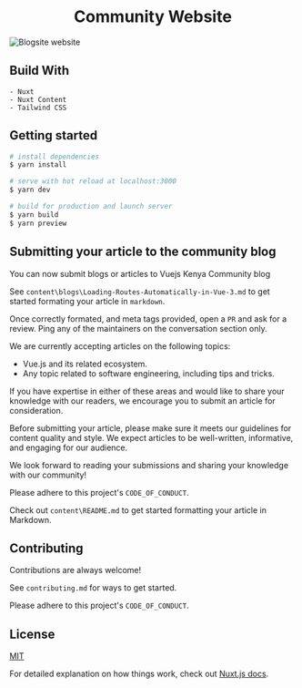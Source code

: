 <div align="center">
  <h1>Community Website</h1>
  
  </div>

![Blogsite website](/assets/Design-Sample.jpg "Blogsite")

## Build With

    - Nuxt
    - Nuxt Content
    - Tailwind CSS

## Getting started

```bash
# install dependencies
$ yarn install

# serve with hot reload at localhost:3000
$ yarn dev

# build for production and launch server
$ yarn build
$ yarn preview

```

## Submitting your article to the community blog

You can now submit blogs or articles to Vuejs Kenya Community blog

See `content\blogs\Loading-Routes-Automatically-in-Vue-3.md` to get started formating your article in `markdown`.

Once correctly formated, and meta tags provided, open a `PR` and ask for a review. Ping any of the maintainers on the conversation section only.

We are currently accepting articles on the following topics:

- Vue.js and its related ecosystem.
- Any topic related to software engineering, including tips and tricks.

If you have expertise in either of these areas and would like to share your knowledge with our readers, we encourage you to submit an article for consideration.

Before submitting your article, please make sure it meets our guidelines for content quality and style. We expect articles to be well-written, informative, and engaging for our audience.

We look forward to reading your submissions and sharing your knowledge with our community!


Please adhere to this project's `CODE_OF_CONDUCT`.

Check out `content\README.md` to get started formatting your article in Markdown.

## Contributing

Contributions are always welcome!

See `contributing.md` for ways to get started.

Please adhere to this project's `CODE_OF_CONDUCT`.

## License

[MIT](https://choosealicense.com/licenses/mit/)

For detailed explanation on how things work, check out [Nuxt.js docs](https://nuxtjs.com).
